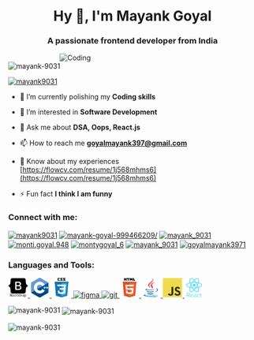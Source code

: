 <!-- ![MasterHead](https://1.bp.blogspot.com/-7A4WynwLsMw/XbBpCXG8fHI/AAAAAAAAMt4/uOa1bpLskYgrwGbllhSu2SDj_Mig8SXJQCLcBGAsYHQ/s1600/2000_600px.gif) -->

<h1 align="center">Hy 👋, I'm Mayank Goyal</h1>
<h3 align="center">A passionate frontend developer from India</h3>
<img align="right" alt="Coding" width="400" src="https://cdn.dribbble.com/users/1162077/screenshots/3848914/programmer.gif">

<p align="left"> <img src="https://komarev.com/ghpvc/?username=mayank-9031&label=Profile%20views&color=0e75b6&style=flat" alt="mayank-9031" /> </p>

<p align="left"> <a href="https://twitter.com/mayank9031" target="blank"><img src="https://img.shields.io/twitter/follow/mayank9031?logo=twitter&style=for-the-badge" alt="mayank9031" /></a> </p>

- 🔭 I’m currently polishing my **Coding skills**

- 👀 I’m interested in **Software Development**

- 💬 Ask me about **DSA, Oops, React.js**

- 📫 How to reach me **goyalmayank397@gmail.com**

- 📄 Know about my experiences [https://flowcv.com/resume/1j568mhms6](https://flowcv.com/resume/1j568mhms6)

- ⚡ Fun fact **I think I am funny**

<h3 align="left">Connect with me:</h3>
<p align="left">
<a href="https://twitter.com/mayank9031" target="blank"><img align="center" src="https://raw.githubusercontent.com/rahuldkjain/github-profile-readme-generator/master/src/images/icons/Social/twitter.svg" alt="mayank9031" height="30" width="40" /></a>
<a href="https://linkedin.com/in/mayank-goyal-999466209/" target="blank"><img align="center" src="https://raw.githubusercontent.com/rahuldkjain/github-profile-readme-generator/master/src/images/icons/Social/linked-in-alt.svg" alt="mayank-goyal-999466209/" height="30" width="40" /></a>
<a href="https://codesandbox.com/mayank_9031" target="blank"><img align="center" src="https://raw.githubusercontent.com/rahuldkjain/github-profile-readme-generator/master/src/images/icons/Social/codesandbox.svg" alt="mayank_9031" height="30" width="40" /></a>
<a href="https://fb.com/monti.goyal.948" target="blank"><img align="center" src="https://raw.githubusercontent.com/rahuldkjain/github-profile-readme-generator/master/src/images/icons/Social/facebook.svg" alt="monti.goyal.948" height="30" width="40" /></a>
<a href="https://instagram.com/montygoyal_6" target="blank"><img align="center" src="https://raw.githubusercontent.com/rahuldkjain/github-profile-readme-generator/master/src/images/icons/Social/instagram.svg" alt="montygoyal_6" height="30" width="40" /></a>
<a href="https://www.leetcode.com/mayank_9031" target="blank"><img align="center" src="https://raw.githubusercontent.com/rahuldkjain/github-profile-readme-generator/master/src/images/icons/Social/leet-code.svg" alt="mayank_9031" height="30" width="40" /></a>
<a href="https://auth.geeksforgeeks.org/user/goyalmayank3971" target="blank"><img align="center" src="https://raw.githubusercontent.com/rahuldkjain/github-profile-readme-generator/master/src/images/icons/Social/geeks-for-geeks.svg" alt="goyalmayank3971" height="30" width="40" /></a>
</p>

<h3 align="left">Languages and Tools:</h3>
<p align="left"> <a href="https://getbootstrap.com" target="_blank" rel="noreferrer"> <img src="https://raw.githubusercontent.com/devicons/devicon/master/icons/bootstrap/bootstrap-plain-wordmark.svg" alt="bootstrap" width="40" height="40"/> </a> <a href="https://www.w3schools.com/cpp/" target="_blank" rel="noreferrer"> <img src="https://raw.githubusercontent.com/devicons/devicon/master/icons/cplusplus/cplusplus-original.svg" alt="cplusplus" width="40" height="40"/> </a> <a href="https://www.w3schools.com/css/" target="_blank" rel="noreferrer"> <img src="https://raw.githubusercontent.com/devicons/devicon/master/icons/css3/css3-original-wordmark.svg" alt="css3" width="40" height="40"/> </a> <a href="https://www.figma.com/" target="_blank" rel="noreferrer"> <img src="https://www.vectorlogo.zone/logos/figma/figma-icon.svg" alt="figma" width="40" height="40"/> </a> <a href="https://git-scm.com/" target="_blank" rel="noreferrer"> <img src="https://www.vectorlogo.zone/logos/git-scm/git-scm-icon.svg" alt="git" width="40" height="40"/> </a> <a href="https://www.w3.org/html/" target="_blank" rel="noreferrer"> <img src="https://raw.githubusercontent.com/devicons/devicon/master/icons/html5/html5-original-wordmark.svg" alt="html5" width="40" height="40"/> </a> <a href="https://www.java.com" target="_blank" rel="noreferrer"> <img src="https://raw.githubusercontent.com/devicons/devicon/master/icons/java/java-original.svg" alt="java" width="40" height="40"/> </a> <a href="https://developer.mozilla.org/en-US/docs/Web/JavaScript" target="_blank" rel="noreferrer"> <img src="https://raw.githubusercontent.com/devicons/devicon/master/icons/javascript/javascript-original.svg" alt="javascript" width="40" height="40"/> </a> <a href="https://reactjs.org/" target="_blank" rel="noreferrer"> <img src="https://raw.githubusercontent.com/devicons/devicon/master/icons/react/react-original-wordmark.svg" alt="react" width="40" height="40"/> </a> </p>

<p><img align="left" src="https://github-readme-stats.vercel.app/api/top-langs?username=mayank-9031&show_icons=true&locale=en&layout=compact" alt="mayank-9031" /></p>

<p>&nbsp;<img align="center" src="https://github-readme-stats.vercel.app/api?username=mayank-9031&show_icons=true&locale=en" alt="mayank-9031" /></p>

<p><img align="center" src="https://github-readme-streak-stats.herokuapp.com/?user=mayank-9031&" alt="mayank-9031" /></p>


